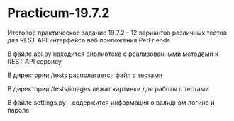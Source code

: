 # Practicum-19.7.2
Итоговое практическое задание 19.7.2 - 12 вариантов различных тестов для REST API интерфейса веб приложения PetFriends

В файле api.py находится библиотека с реализованными методами к REST API сервису 

В директории /tests располагается файл с тестами

В директории /tests/images лежат картинки для работы с тестами 

В файле settings.py - содержится информация о валидном логине и пароле

